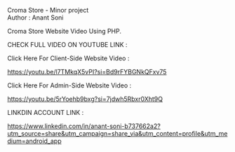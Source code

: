 Croma Store - Minor project
<br>
Author : Anant Soni


Croma Store Website Video Using PHP.


CHECK FULL VIDEO ON YOUTUBE LINK :


Click Here For Client-Side Website Video : 

https://youtu.be/l7TMkqX5vPI?si=Bd9rFYBGNkQFxv75


Click Here For Admin-Side Website Video : 

https://youtu.be/5rYoehb9bxg?si=7jdwh5Rbxr0Xht9Q


LINKDIN ACCOUNT LINK :

https://www.linkedin.com/in/anant-soni-b737662a2?utm_source=share&utm_campaign=share_via&utm_content=profile&utm_medium=android_app
